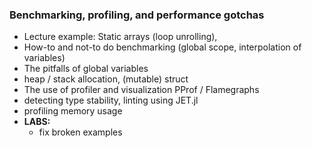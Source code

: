 ### Benchmarking, profiling, and performance gotchas
  - Lecture example: Static arrays (loop unrolling), 
  - How-to and not-to do benchmarking (global scope, interpolation of variables)
  - The pitfalls of global variables
  - heap / stack allocation, (mutable) struct
  - The use of profiler and visualization PProf / Flamegraphs
  - detecting type stability, linting using JET.jl
  - profiling memory usage
  - **LABS:**
    + fix broken examples
